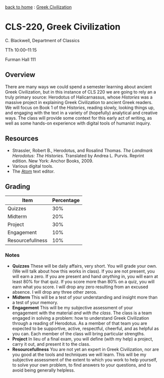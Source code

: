 [back to home](index.md) : [Greek Civilization](GreekCiv.md)

# CLS-220, Greek Civilization

C. Blackwell, Department of Classics

TTh 10:00–11:15

Furman Hall 111

## Overview

There are many ways we could spend a semester learning about ancient Greek Civilization, but in this instance of CLS 220 we are going to rely an a truly primary source: Herodotus of Halicarnassus, whose *Histories* was a massive project in explaining Greek Civilization to ancient Greek readers. We will focus on Book 1 of the *Histories*, reading slowly, looking things up, and engaging with the text in a variety of (hopefully) analytical and creative ways. The class will provide some context for this early act of writing, as well as some hands-on experience with digital tools of humanist inquiry.


## Resources

- Strassler, Robert B., Herodotus, and Rosalind Thomas. *The Landmark Herodotus: The Histories.* Translated by Andrea L. Purvis. Reprint edition. New York: Anchor Books, 2009.
- Various digital tools.
- The [Atom](https://atom.io) text editor.

## Grading

| Item | Percentage |
|------|------------|
| Quizzes | 30% | 
| Midterm | 20% |
| Project | 30% |
| Engagement | 10% |
| Resourcefullness | 10% |

### Notes

- **Quizzes** These will be daily affairs, very short. You will grade your own. (We will talk about how this works in class). If you are not present, you will earn a zero. If you are present and hand *anything* in, you will earn at least 80% for that quiz. If you score more than 80% on a quiz, you will earn what you score. I will drop any zero resulting from an excused absence. I will drop any three other zeros.
- **Midterm** This will be a test of your understanding and insight more than a test of your memory.
- **Engagement** This will be my subjective assessment of your engagement with the material *and with the class*. The class is a team engaged in solving a problem: how to understand Greek Civilization through a reading of Herodotus. As a member of that team you are expected to be supportive, active, respectful, cheerful, and as helpful as you can. Each member of the class will bring particular strengths.
- **Project** In lieu of a final exam, you will define (with my help) a project, carry it out, and present it to the class.
- **Resourcefullness** You are not yet an expert in Greek Civilization, nor are you good at the tools and techniques we will learn. This will be my subjective assessment of the extent to which you work to help yourself, to solve your own problem, to find answers to your questions, and to avoid being generally helpless.



